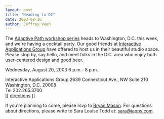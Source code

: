 ```yaml
--- 
layout: post
title: "Heading to DC"
date: 2003-08-16
author: Jeffrey Veen
---
```

The <a href="http://www.adaptivepath.com/events/2003/wdc.php">Adaptive Path workshop series</a> heads to Washington, D.C. this week, and we're having a cocktail party.  Our good friends at <a href="http://www.iapps.com">Interactive Applications Group</a> have offered to host us in their beautiful studio space. Please stop by, say hello, and meet folks in the D.C. area who enjoy both
user-centered design and good beer.

Wednesday, August 20, 2003
6 p.m.- 8 p.m.

Interactive Applications Group 
2639 Connecticut Ave., NW
Suite 210
Washington, D.C. 20008  
Tel 202.265.3700  
[[ <a href="http://www.iapps.com/Contact/Contact_show.htm?doc_id=115439">directions</a> ]]

If you're planning to come, please rsvp to <a href="mailto:bryan@adaptivepath.com">Bryan Mason</a>. For questions about directions, please write to Sara Louise Todd at: <a href="mailto:sara@iapps.com">sara@iapps.com</a>.
&#8203;